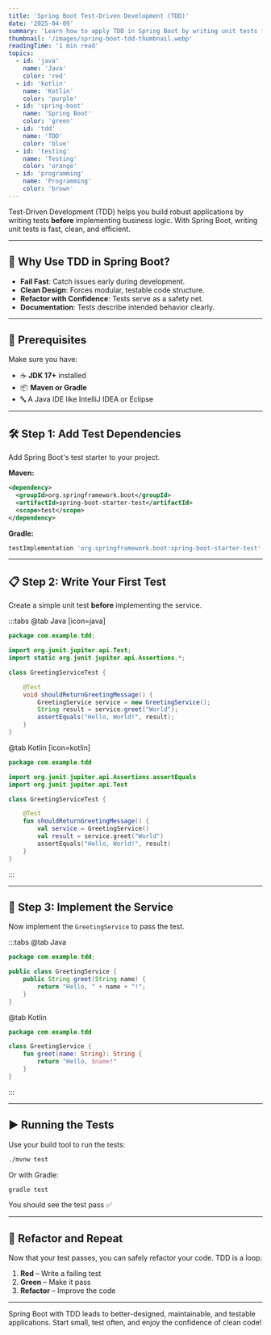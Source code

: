 ```yaml
---
title: 'Spring Boot Test-Driven Development (TDD)'
date: '2025-04-09'
summary: 'Learn how to apply TDD in Spring Boot by writing unit tests first, implementing logic, and ensuring code quality through testing.'
thumbnail: '/images/spring-boot-tdd-thumbnail.webp'
readingTime: '1 min read'
topics:
  - id: 'java'
    name: 'Java'
    color: 'red'
  - id: 'kotlin'
    name: 'Kotlin'
    color: 'purple'
  - id: 'spring-boot'
    name: 'Spring Boot'
    color: 'green'
  - id: 'tdd'
    name: 'TDD'
    color: 'blue'
  - id: 'testing'
    name: 'Testing'
    color: 'orange'
  - id: 'programming'
    name: 'Programming'
    color: 'brown'
---
```


Test-Driven Development (TDD) helps you build robust applications by writing tests **before** implementing business logic. With Spring Boot, writing unit tests is fast, clean, and efficient.

---

## 🌟 Why Use TDD in Spring Boot?

- **Fail Fast**: Catch issues early during development.
- **Clean Design**: Forces modular, testable code structure.
- **Refactor with Confidence**: Tests serve as a safety net.
- **Documentation**: Tests describe intended behavior clearly.

---

## 🌟 Prerequisites

Make sure you have:

- ☕ **JDK 17+** installed
- 📦 **Maven or Gradle**
- 🔤 A Java IDE like IntelliJ IDEA or Eclipse

---

## 🛠️ Step 1: Add Test Dependencies

Add Spring Boot's test starter to your project.

**Maven:**

```xml
<dependency>
  <groupId>org.springframework.boot</groupId>
  <artifactId>spring-boot-starter-test</artifactId>
  <scope>test</scope>
</dependency>
```

**Gradle:**

```groovy
testImplementation 'org.springframework.boot:spring-boot-starter-test'
```

---

## 📋 Step 2: Write Your First Test

Create a simple unit test **before** implementing the service.

:::tabs
@tab Java [icon=java]

```java
package com.example.tdd;

import org.junit.jupiter.api.Test;
import static org.junit.jupiter.api.Assertions.*;

class GreetingServiceTest {

    @Test
    void shouldReturnGreetingMessage() {
        GreetingService service = new GreetingService();
        String result = service.greet("World");
        assertEquals("Hello, World!", result);
    }
}
```

@tab Kotlin [icon=kotlin]

```kotlin
package com.example.tdd

import org.junit.jupiter.api.Assertions.assertEquals
import org.junit.jupiter.api.Test

class GreetingServiceTest {

    @Test
    fun shouldReturnGreetingMessage() {
        val service = GreetingService()
        val result = service.greet("World")
        assertEquals("Hello, World!", result)
    }
}
```

:::

---

## 📖 Step 3: Implement the Service

Now implement the `GreetingService` to pass the test.

:::tabs
@tab Java

```java
package com.example.tdd;

public class GreetingService {
    public String greet(String name) {
        return "Hello, " + name + "!";
    }
}
```

@tab Kotlin

```kotlin
package com.example.tdd

class GreetingService {
    fun greet(name: String): String {
        return "Hello, $name!"
    }
}
```

:::

---

## ▶️ Running the Tests

Use your build tool to run the tests:

```bash
./mvnw test
```

Or with Gradle:

```bash
gradle test
```

You should see the test pass ✅

---

## 🔄 Refactor and Repeat

Now that your test passes, you can safely refactor your code. TDD is a loop:

1. **Red** – Write a failing test
2. **Green** – Make it pass
3. **Refactor** – Improve the code

---

Spring Boot with TDD leads to better-designed, maintainable, and testable applications. Start small, test often, and enjoy the confidence of clean code!
